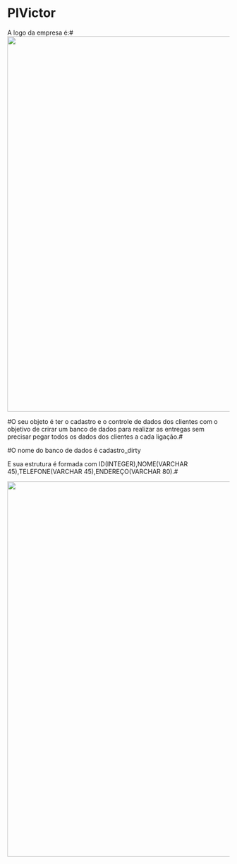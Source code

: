 # PIVictor

A logo da empresa é:#
<img width="850em" src="https://cdn.hackernoon.com/images/f2px36fy.gif">

#O seu objeto é ter o cadastro e o controle de dados dos clientes com o objetivo de crirar um banco de dados para realizar as entregas sem precisar pegar todos os dados
dos clientes a cada ligação.#

#O nome do banco de dados é  cadastro_dirty

E sua estrutura é formada com ID(INTEGER),NOME(VARCHAR 45),TELEFONE(VARCHAR 45),ENDEREÇO(VARCHAR 80).#

<img width="850em" src="https://res.cloudinary.com/duyvaptsa/image/upload/v1649508511/Senai/Capturar_krrsq7.png">
